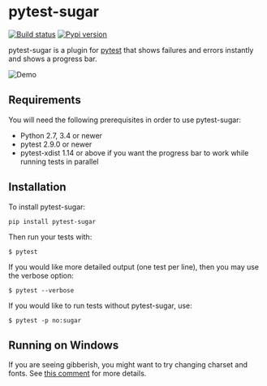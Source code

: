 # pytest-sugar

[![Build status](https://github.com/Teemu/pytest-sugar/actions/workflows/build-and-test.yaml/badge.svg)](https://github.com/Teemu/pytest-sugar/actions/workflows/build-and-test.yaml)
[![Pypi version](https://img.shields.io/pypi/v/pytest-sugar.svg)](https://pypi.org/project/pytest-sugar/)

pytest-sugar is a plugin for [pytest](http://pytest.org) that shows
failures and errors instantly and shows a progress bar.

![Demo](https://i.imgur.com/jER0Jxj.gif)

## Requirements

You will need the following prerequisites in order to use pytest-sugar:

- Python 2.7, 3.4 or newer
- pytest 2.9.0 or newer
- pytest-xdist 1.14 or above if you want the progress bar to work while running
  tests in parallel

## Installation

To install pytest-sugar:

    pip install pytest-sugar

Then run your tests with:

    $ pytest

If you would like more detailed output (one test per line), then you may use the verbose option:

    $ pytest --verbose

If you would like to run tests without pytest-sugar, use:

    $ pytest -p no:sugar

## Running on Windows

If you are seeing gibberish, you might want to try changing charset and fonts. See [this comment]( https://github.com/Teemu/pytest-sugar/pull/49#issuecomment-146567670) for more details.
